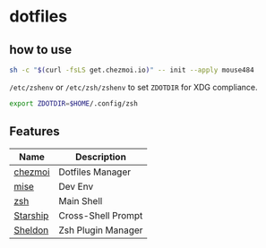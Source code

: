 # dotfiles

## how to use

```sh
sh -c "$(curl -fsLS get.chezmoi.io)" -- init --apply mouse484
```

`/etc/zshenv` or `/etc/zsh/zshenv` to set `ZDOTDIR` for XDG compliance.
```sh
export ZDOTDIR=$HOME/.config/zsh
```

## Features

| Name                               | Description        |
| ---------------------------------- | ------------------ |
| [chezmoi](https://www.chezmoi.io/) | Dotfiles Manager   |
| [mise](https://mise.jdx.dev/)      | Dev Env            |
| [zsh](https://www.zsh.org/)        | Main Shell         |
| [Starship](https://starship.rs/)   | Cross-Shell Prompt |
| [Sheldon](https://sheldon.cli.rs/) | Zsh Plugin Manager |
